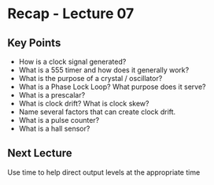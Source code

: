 # Recap - Lecture 07

## Key Points

* How is a clock signal generated?
* What is a 555 timer and how does it generally work?
* What is the purpose of a crystal / oscillator?
* What is a Phase Lock Loop? What purpose does it serve?
* What is a prescalar?
* What is clock drift? What is clock skew?
* Name several factors that can create clock drift.
* What is a pulse counter?
* What is a hall sensor?

## Next Lecture

Use time to help direct output levels at the appropriate time
